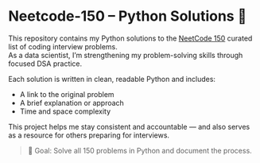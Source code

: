 # Neetcode-150 – Python Solutions 🧠

This repository contains my Python solutions to the [NeetCode 150](https://neetcode.io/) curated list of coding interview problems.  
As a data scientist, I’m strengthening my problem-solving skills through focused DSA practice.

Each solution is written in clean, readable Python and includes:
- A link to the original problem
- A brief explanation or approach
- Time and space complexity

This project helps me stay consistent and accountable — and also serves as a resource for others preparing for interviews.

> 📌 Goal: Solve all 150 problems in Python and document the process.
